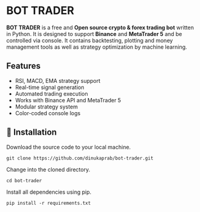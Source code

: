 # BOT TRADER

**BOT TRADER** is a free and **Open source crypto & forex trading bot** written in Python. It is designed to support **Binance** and **MetaTrader 5** and be controlled via console. It contains backtesting, plotting and money management tools as well as strategy optimization by machine learning.

## Features
- RSI, MACD, EMA strategy support
- Real-time signal generation
- Automated trading execution
- Works with Binance API and MetaTrader 5
- Modular strategy system
- Color-coded console logs

## 🔧 Installation

Download the source code to your local machine.
```
git clone https://github.com/dinukaprab/bot-trader.git
```
Change into the cloned directory.
```
cd bot-trader
```
Install all dependencies using pip.
```
pip install -r requirements.txt
```